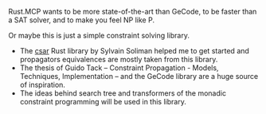 Rust.MCP wants to be more state-of-the-art than GeCode, to be faster than a SAT solver, and to make you feel NP like P.

Or maybe this is just a simple constraint solving library.

* The [csar](https://github.com/soli/csar) Rust library by Sylvain Soliman helped me to get started and propagators equivalences are mostly taken from this library.
* The thesis of Guido Tack – Constraint Propagation - Models, Techniques, Implementation – and the GeCode library are a huge source of inspiration.
* The ideas behind search tree and transformers of the monadic constraint programming will be used in this library.
